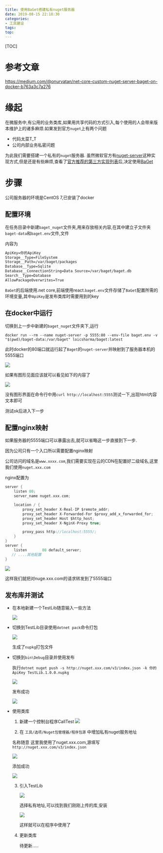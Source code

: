 ```yaml
---
title: 使用BaGet搭建私有nuget服务器
date: 2019-08-15 22:18:30
categories: 
- 工具建设
tags:
top:
---
```


[TOC]

# 参考文章

https://medium.com/@onurvatan/net-core-custom-nuget-server-baget-on-docker-b763a3c7a276

# 缘起

在微服务中,有公用的业务类库,如果用共享代码的方式引入,每个使用的人会带来版本维护上的诸多麻烦.如果发到官方`nuget`上有两个问题

- 代码太菜T_T
- 公司内部业务私密问题

为此我们需要搭建一个私有的`nuget`服务器. 虽然微软官方有[nuget-server](https://docs.microsoft.com/zh-cn/nuget/hosting-packages/nuget-server)这种实现方式,但是还是有些麻烦,查看了[官方推荐的第三方实现列表](https://docs.microsoft.com/zh-cn/nuget/hosting-packages/overview)后,决定使用[BaGet](https://github.com/loic-sharma/BaGet)

# 步骤

公司服务器的环境是CentOS 7,已安装了docker

## 配置环境

在任务目录中新建`baget_nuget`文件夹,用来存放相关内容,在其中建立子文件夹`baget-data`和`baget.env`文件,文件

内容为

```txt
ApiKey=你的ApiKey
Storage__Type=FileSystem
Storage__Path=/var/baget/packages
Database__Type=Sqlite
Database__ConnectionString=Data Source=/var/baget/baget.db
Search__Type=Database
AllowPackageOverwrites=True
```



`BaGet`的后端使用.net core,前端使用react.`baget.env`文件存储了`BaGet`配置所需的环境变量,其中`ApiKey`是发布类库时需要用到的key

## 在docker中运行

切换到上一步中新建的`baget_nuget`文件夹下,运行

```she
docker run --rm --name nuget-server -p 5555:80 --env-file baget.env -v "$(pwd)/baget-data:/var/baget" loicsharma/baget:latest
```

此时docker的80端口就运行起了`Baget`的`nuget-server`并映射到了服务器本机的5555端口

![](https://raw.githubusercontent.com/JayChenFE/pic/master/20190815231318.png)

如果有图形见面应该就可以看见如下的内容了

![](https://raw.githubusercontent.com/JayChenFE/pic/master/20190815232246.png)

没有图形界面在命令行中用`curl http://localhost:5555`测试一下,出现html内容文本即可

测试ok后进入下一步

##  配置nginx映射

如果服务器的5555端口可以暴露出去,就可以省略这一步直接到下一步.

因为公司只有一个入口所以需要配置nginx映射

公司访问的域名是`www.xxxx.com`,我们需要实现在云的CDN在配置好二级域名,这里我们使用`nuget.xxx.com`

nginx配置为

```c
server {
    listen 80;
    server_name nuget.xxx.com;

    location / {
        proxy_set_header X-Real-IP $remote_addr;
        proxy_set_header X-Forwarded-For $proxy_add_x_forwarded_for;
        proxy_set_header Host $http_host;
        proxy_set_header X-NginX-Proxy true;

        proxy_pass http://localhost:5555/;
    }
}
server {
    listen       80 default_server;
   // ....其他配置
}
```

![](https://raw.githubusercontent.com/JayChenFE/pic/master/20190815232937.png)

这样我们就把对nuge.xxx.com的请求转发到了5555端口

## 发布库并测试

- 在本地新建一个TestLib随意输入一些方法

  ![](https://raw.githubusercontent.com/JayChenFE/pic/master/20190816073646.png)

- 切换到TestLib目录使用`dotnet pack`命令打包

  ![](https://raw.githubusercontent.com/JayChenFE/pic/master/20190816073951.png)

  生成了`nupkg`打包文件

- 切换到`bin\Debug`目录并使用发布

  执行`dotnet nuget push -s http://nuget.xxx.com/v3/index.json -k 你的ApiKey TestLib.1.0.0.nupkg`

  ![](https://raw.githubusercontent.com/JayChenFE/pic/master/20190816082127.png)

  发布成功

  ![](https://raw.githubusercontent.com/JayChenFE/pic/master/20190816082317.png)

- 使用类库

  1. 新建一个控制台程序CallTest
     ![](https://raw.githubusercontent.com/JayChenFE/pic/master/20190816082929.png)
  
  2.  在 `工具/选项/Nuget包管理器/程序包源`  中增加私有nuget服务地址
  
     名称随意 这里我使用了nuget.xxx.com,源填写`http://nuget.xxx.com/v3/index.json`
  
     ![](https://raw.githubusercontent.com/JayChenFE/pic/master/20190816083449.png)
  
     添加成功
  
     ![](https://raw.githubusercontent.com/JayChenFE/pic/master/20190816083854.png)
  
  3. 引入TestLib
  
     ![](https://raw.githubusercontent.com/JayChenFE/pic/master/20190816084040.png)
  
     选择私有地址,可以找到我们刚刚上传的库,安装
  
     ![](https://raw.githubusercontent.com/JayChenFE/pic/master/20190816084227.png)
  
     这样就可以在程序中使用了
  
  4. 更新类库
  
     待更新.....
